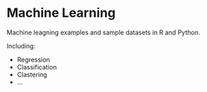 # Machine Learning

Machine leagning examples and sample datasets in R and Python.


Including:


- Regression
- Classification
- Clastering
- ...
